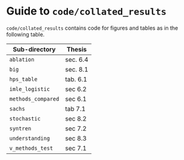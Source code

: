 # Guide to `code/collated_results`

`code/collated_results` contains code for figures and tables as in 
the following table.

| Sub-directory | Thesis   |
| --- |----------|
| `ablation` | sec. 6.4 | 
| `big` | sec. 8.1 | 
| `hps_table` | tab. 6.1 | 
| `imle_logistic` | sec 6.2  | 
| `methods_compared` | sec 6.1  | 
| `sachs` | tab 7.1  | 
| `stochastic` | sec 8.2  | 
| `syntren` | sec 7.2  | 
| `understanding` | sec 8.3  | 
| `v_methods_test` | sec 7.1  | 